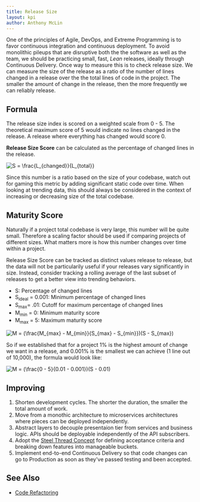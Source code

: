 ```yaml
---
title: Release Size
layout: kpi
author: Anthony McLin
---
```

One of the principles of Agile, DevOps, and Extreme Programming is to favor continuous integration and continuous deployment. To avoid monolithic pileups that are disruptive both the the software as well as the team, we should be practicing small, fast, *Lean* releases, ideally through Continuous Delivery. Once way to measure this is to check release size. We can measure the size of the release as a ratio of the number of lines changed in a release over the the total lines of code in the project. The smaller the amount of change in the release, then the more frequently we can reliably release.

## Formula
The release size index is scored on a weighted scale from 0 - 5. The theoretical maximum score of 5 would indicate no lines changed in the release. A release where everything has changed would score 0.

**Release Size Score** can be calculated as the percentage of changed lines in the release.

<img src="https://latex.codecogs.com/gif.latex?S&space;=&space;\frac{L_{changed}}{L_{total}}" title="S = \frac{L_{changed}}{L_{total}}" />

Since this number is a ratio based on the size of your codebase, watch out for gaming this metric by adding significant static code over time. When looking at trending data, this should always be considered in the context of increasing or decreasing size of the total codebase.

## Maturity Score
Naturally if a project total codebase is very large, this number will be quite small. Therefore a scaling factor should be used if comparing projects of different sizes. What matters more is how this number changes over time within a project.

Release Size Score can be tracked as distinct values release to release, but the data will not be particularily useful if your releases vary significantly in size. Instead, consider tracking a rolling average of the last subset of releases to get a better view into trending behaviors.

* S: Percentage of changed lines
* S<sub>ideal</sub> = 0.001: Minimum percentage of changed lines
* S<sub>max</sub>= .01: Cutoff for maximum percentage of changed lines
* M<sub>min</sub> = 0: Minimum maturity score
* M<sub>max</sub> = 5: Maximum maturity score

<img src="https://latex.codecogs.com/gif.latex?M&space;=&space;(\frac{M_{max}&space;-&space;M_{min}}{S_{max}&space;-&space;S_{min}})(S&space;-&space;S_{max})" title="M = (\frac{M_{max} - M_{min}}{S_{max} - S_{min}})(S - S_{max})" />

So if we established that for a project 1% is the highest amount of change we want in a release, and 0.001% is the smallest we can achieve (1 line out of 10,000), the formula would look like:

<img src="https://latex.codecogs.com/gif.latex?M&space;=&space;(\frac{0&space;-&space;5}{0.01&space;-&space;0.001})(S&space;-&space;0.01)" title="M = (\frac{0 - 5}{0.01 - 0.001})(S - 0.01)" />

## Improving
1. Shorten development cycles. The shorter the duration, the smaller the total amount of work.
2. Move from a monothic architecture to microservices architectures where pieces can be deployed independently.
3. Abstract layers to decouple presentaion tier from services and business logic. APIs should be deployable independently of the API subscribers.
4. Adopt the [Steel Thread Concept](http://www.agildata.com/keep-it-lean-you-arent-ready-for-scrum/) for defining acceptance criteria and breaking down features into manageable buckets.
5. Implement end-to-end Continuous Delivery so that code changes can go to Production as soon as they've passed testing and been accepted.

## See Also
* [Code Refactoring](code-refactoring.html)



